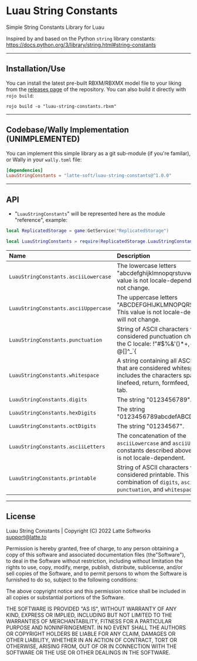 # Luau String Constants
Simple String Constants Library for Luau

Inspired by and based on the Python `string` library constants: <https://docs.python.org/3/library/string.html#string-constants>

<hr>

## Installation/Use
You can install the latest pre-built RBXM/RBXMX model file to your liking from the [releases page](https://github.com/latte-soft/luau-string-constants/releases) of the repository. You can also build it directly with `rojo build`:
```
rojo build -o "luau-string-constants.rbxm"
```

<hr>

## Codebase/Wally Implementation (UNIMPLEMENTED)
You can implement this simple library as a git sub-module (if you're familar), or Wally in your `wally.toml` file:
```toml
[dependencies]
LuauStringConstants = "latte-soft/luau-string-constants@^1.0.0"
```

<hr>

## API
- "`LuauStringConstants`" will be represented here as the module "reference", example:
```lua
local ReplicatedStorage = game:GetService("ReplicatedStorage")

local LuauStringConstants = require(ReplicatedStorage.LuauStringConstants)
```

| Name | Description |
| :--- | :---- |
| `LuauStringConstants.asciiLowercase` | The lowercase letters "abcdefghijklmnopqrstuvwxyz". This value is not locale-dependent and will not change. |
| `LuauStringConstants.asciiUppercase` | The uppercase letters "ABCDEFGHIJKLMNOPQRSTUVWXYZ". This value is not locale-dependent and will not change. |
| `LuauStringConstants.punctuation` | String of ASCII characters which are considered punctuation characters in the C locale: !"#$%&'()*+,-./:;<=>?@[\]^_`{|}~. |
| `LuauStringConstants.whitespace` | A string containing all ASCII characters that are considered whitespace. This includes the characters space, tab, linefeed, return, formfeed, and vertical tab. |
| `LuauStringConstants.digits` | The string "0123456789". |
| `LuauStringConstants.hexDigits` | The string "0123456789abcdefABCDEF". |
| `LuauStringConstants.octDigits` | The string "01234567". |
| `LuauStringConstants.asciiLetters` | The concatenation of the `asciiLowercase` and `asciiUppercase` constants described above. This value is not locale-dependent. |
| `LuauStringConstants.printable` | String of ASCII characters which are considered printable. This is a combination of `digits`, `asciiLetters`, `punctuation`, and `whitespace`. |

<hr>

## License
Luau String Constants | Copyright (C) 2022 Latte Softworks <support@latte.to>

Permission is hereby granted, free of charge, to any person obtaining a copy of this software and associated documentation files (the"Software"), to deal in the Software without restriction, including without limitation the rights to use, copy, modify, merge, publish, distribute, sublicense, and/or sell copies of the Software, and to permit persons to whom the Software is furnished to do so, subject to the following conditions:

The above copyright notice and this permission notice shall be included in all copies or substantial portions of the Software.

THE SOFTWARE IS PROVIDED "AS IS", WITHOUT WARRANTY OF ANY KIND, EXPRESS OR IMPLIED, INCLUDING BUT NOT LIMITED TO THE WARRANTIES OF MERCHANTABILITY, FITNESS FOR A PARTICULAR PURPOSE AND NONINFRINGEMENT. IN NO EVENT SHALL THE AUTHORS OR COPYRIGHT HOLDERS BE LIABLE FOR ANY CLAIM, DAMAGES OR OTHER LIABILITY, WHETHER IN AN ACTION OF CONTRACT, TORT OR OTHERWISE, ARISING FROM, OUT OF OR IN CONNECTION WITH THE SOFTWARE OR THE USE OR OTHER DEALINGS IN THE SOFTWARE.
